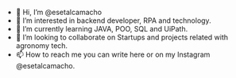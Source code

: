 - 👋 Hi, I’m @esetalcamacho
- 👀 I’m interested in backend developer, RPA and technology.
- 🌱 I’m currently learning JAVA, POO, SQL and UiPath.
- 💞️ I’m looking to collaborate on Startups and projects related with agronomy tech.
- 📫 How to reach me you can write here or on my Instagram @esetalcamacho.

<!---
esetalcamacho/esetalcamacho is a ✨ special ✨ repository because its `README.md` (this file) appears on your GitHub profile.
You can click the Preview link to take a look at your changes.
--->
